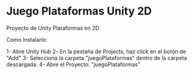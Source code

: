 # Juego Plataformas Unity 2D
 Proyecto de Unity Plataformas en 2D

Como Instalarlo:

1- Abre Unity Hub
2- En la pestaña de Projects, haz click en el botón de "Add"
3- Selecciona la carpeta "juegoPlataformas" dentro de la carpeta descargada.
4- Abre el Proyecto: "juegoPlataformas"
